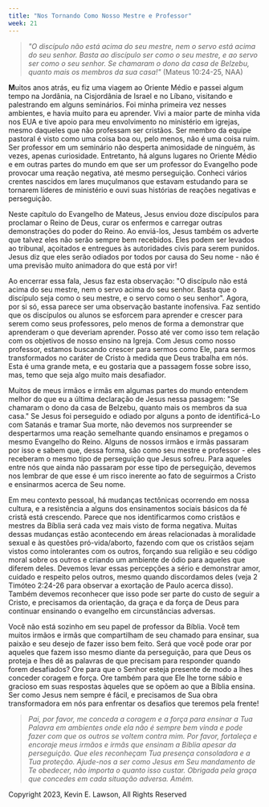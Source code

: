 ```yaml
---
title: "Nos Tornando Como Nosso Mestre e Professor"
week: 21
---
```


> *"O discípulo não está acima do seu mestre, nem o servo está acima do
> seu senhor. Basta ao discípulo ser como o seu mestre, e ao servo ser
> como o seu senhor. Se chamaram o dono da casa de Belzebu, quanto mais
> os membros da sua casa!"* (Mateus 10:24-25, NAA)

**M**uitos anos atrás, eu fiz uma viagem ao Oriente Médio e passei algum
tempo na Jordânia, na Cisjordânia de Israel e no Líbano, visitando e
palestrando em alguns seminários. Foi minha primeira vez nesses
ambientes, e havia muito para eu aprender. Vivi a maior parte de minha
vida nos EUA e tive apoio para meu envolvimento no ministério em
igrejas, mesmo daqueles que não professam ser cristãos. Ser membro da
equipe pastoral é visto como uma coisa boa ou, pelo menos, não é uma
coisa ruim. Ser professor em um seminário não desperta animosidade de
ninguém, às vezes, apenas curiosidade. Entretanto, há alguns lugares no
Oriente Médio e em outras partes do mundo em que ser um professor do
Evangelho pode provocar uma reação negativa, até mesmo perseguição.
Conheci vários crentes nascidos em lares muçulmanos que estavam
estudando para se tornarem líderes de ministério e ouvi suas histórias
de reações negativas e perseguição.

Neste capítulo do Evangelho de Mateus, Jesus enviou doze discípulos para
proclamar o Reino de Deus, curar os enfermos e carregar outras
demonstrações do poder do Reino. Ao enviá-los, Jesus também os adverte
que talvez eles não serão sempre bem recebidos. Eles podem ser levados
ao tribunal, açoitados e entregues às autoridades civis para serem
punidos. Jesus diz que eles serão odiados por todos por causa do Seu
nome - não é uma previsão muito animadora do que está por vir!

Ao encerrar essa fala, Jesus faz esta observação: "O discípulo não está
acima do seu mestre, nem o servo acima do seu senhor. Basta que o
discípulo seja como o seu mestre, e o servo como o seu senhor". Agora,
por si só, essa parece ser uma observação bastante inofensiva. Faz
sentido que os discípulos ou alunos se esforcem para aprender e crescer
para serem como seus professores, pelo menos de forma a demonstrar que
aprenderam o que deveriam aprender. Posso até ver como isso tem relação
com os objetivos de nosso ensino na Igreja. Com Jesus como nosso
professor, estamos buscando crescer para sermos como Ele, para sermos
transformados no caráter de Cristo à medida que Deus trabalha em nós.
Esta é uma grande meta, e eu gostaria que a passagem fosse sobre isso,
mas, temo que seja algo muito mais desafiador.

Muitos de meus irmãos e irmãs em algumas partes do mundo entendem melhor
do que eu a última declaração de Jesus nessa passagem: "Se chamaram o
dono da casa de Belzebu, quanto mais os membros da sua casa." Se Jesus
foi perseguido e odiado por alguns a ponto de identificá-Lo com Satanás
e tramar Sua morte, não devemos nos surpreender se despertarmos uma
reação semelhante quando ensinamos e pregamos o mesmo Evangelho do
Reino. Alguns de nossos irmãos e irmãs passaram por isso e sabem que,
dessa forma, são como seu mestre e professor - eles receberam o mesmo
tipo de perseguição que Jesus sofreu. Para aqueles entre nós que ainda
não passaram por esse tipo de perseguição, devemos nos lembrar de que
esse é um risco inerente ao fato de seguirmos a Cristo e ensinarmos
acerca de Seu nome.

Em meu contexto pessoal, há mudanças tectônicas ocorrendo em nossa
cultura, e a resistência a alguns dos ensinamentos sociais básicos da fé
cristã está crescendo. Parece que nos identificarmos como cristãos e
mestres da Bíblia será cada vez mais visto de forma negativa. Muitas
dessas mudanças estão acontecendo em áreas relacionadas à moralidade
sexual e às questões pró-vida/aborto, fazendo com que os cristãos sejam
vistos como intolerantes com os outros, forçando sua religião e seu
código moral sobre os outros e criando um ambiente de ódio para aqueles
que diferem deles. Devemos levar essas percepções a sério e demonstrar
amor, cuidado e respeito pelos outros, mesmo quando discordamos deles
(veja 2 Timóteo 2:24-26 para observar a exortação de Paulo acerca
disso). Também devemos reconhecer que isso pode ser parte do custo de
seguir a Cristo, e precisamos da orientação, da graça e da força de Deus
para continuar ensinando o evangelho em circunstâncias adversas.

Você não está sozinho em seu papel de professor da Bíblia. Você tem
muitos irmãos e irmãs que compartilham de seu chamado para ensinar, sua
paixão e seu desejo de fazer isso bem feito. Será que você pode orar por
aqueles que fazem isso mesmo diante da perseguição, para que Deus os
proteja e lhes dê as palavras de que precisam para responder quando
forem desafiados? Ore para que o Senhor esteja presente de modo a lhes
conceder coragem e força. Ore também para que Ele lhe torne sábio e
gracioso em suas respostas àqueles que se opõem ao que a Bíblia ensina.
Ser como Jesus nem sempre é fácil, e precisamos de Sua obra
transformadora em nós para enfrentar os desafios que teremos pela
frente!

> *Pai, por favor, me conceda a coragem e a força para ensinar a Tua
> Palavra em ambientes onde ela não é sempre bem vinda e pode fazer com
> que os outros se voltem contra mim. Por favor, fortaleça e encoraje
> meus irmãos e irmãs que ensinam a Bíblia apesar da perseguição. Que
> eles reconheçam Tua presença consoladora e a Tua proteção. Ajude-nos a
> ser como Jesus em Seu mandamento de Te obedecer, não importa o quanto
> isso custar. Obrigada pela graça que concedes em cada situação
> adversa. Amém.*

Copyright 2023, Kevin E. Lawson, All Rights Reserved
